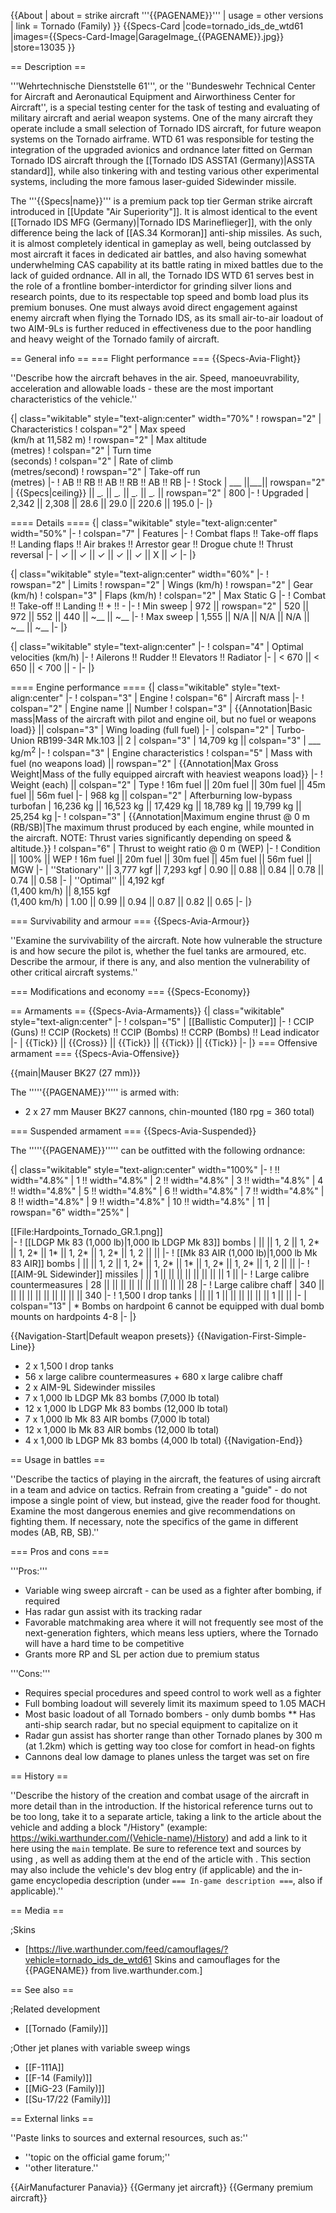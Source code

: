 {{About
| about = strike aircraft '''{{PAGENAME}}'''
| usage = other versions
| link = Tornado (Family)
}}
{{Specs-Card
|code=tornado_ids_de_wtd61
|images={{Specs-Card-Image|GarageImage_{{PAGENAME}}.jpg}}
|store=13035
}}

== Description ==
<!-- ''In the description, the first part should be about the history of and the creation and combat usage of the aircraft, as well as its key features. In the second part, tell the reader about the aircraft in the game. Insert a screenshot of the vehicle, so that if the novice player does not remember the vehicle by name, he will immediately understand what kind of vehicle the article is talking about.'' -->
'''Wehrtechnische Dienststelle 61''', or the ''Bundeswehr Technical Center for Aircraft and Aeronautical Equipment and Airworthiness Center for Aircraft'', is a special testing center for the task of testing and evaluating of military aircraft and aerial weapon systems. One of the many aircraft they operate include a small selection of Tornado IDS aircraft, for future weapon systems on the Tornado airframe. WTD 61 was responsible for testing the integration of the upgraded avionics and ordnance later fitted on German Tornado IDS aircraft through the [[Tornado IDS ASSTA1 (Germany)|ASSTA standard]], while also tinkering with and testing various other experimental systems, including the more famous laser-guided Sidewinder missile.

The '''{{Specs|name}}''' is a premium pack top tier German strike aircraft introduced in [[Update "Air Superiority"]]. It is almost identical to the event [[Tornado IDS MFG (Germany)|Tornado IDS Marineflieger]], with the only difference being the lack of [[AS.34 Kormoran]] anti-ship missiles. As such, it is almost completely identical in gameplay as well, being outclassed by most aircraft it faces in dedicated air battles, and also having somewhat underwhelming CAS capability at its battle rating in mixed battles due to the lack of guided ordnance. All in all, the Tornado IDS WTD 61 serves best in the role of a frontline bomber-interdictor for grinding silver lions and research points, due to its respectable top speed and bomb load plus its premium bonuses. One must always avoid direct engagement against enemy aircraft when flying the Tornado IDS, as its small air-to-air loadout of two AIM-9Ls is further reduced in effectiveness due to the poor handling and heavy weight of the Tornado family of aircraft.

== General info ==
=== Flight performance ===
{{Specs-Avia-Flight}}
<!-- ''Describe how the aircraft behaves in the air. Speed, manoeuvrability, acceleration and allowable loads - these are the most important characteristics of the vehicle.'' -->
''Describe how the aircraft behaves in the air. Speed, manoeuvrability, acceleration and allowable loads - these are the most important characteristics of the vehicle.''

{| class="wikitable" style="text-align:center" width="70%"
! rowspan="2" | Characteristics
! colspan="2" | Max speed<br>(km/h at 11,582 m)
! rowspan="2" | Max altitude<br>(metres)
! colspan="2" | Turn time<br>(seconds)
! colspan="2" | Rate of climb<br>(metres/second)
! rowspan="2" | Take-off run<br>(metres)
|-
! AB !! RB !! AB !! RB !! AB !! RB
|-
! Stock
| ___ ||___|| rowspan="2" | {{Specs|ceiling}} || __._ || __._ || __._ || __._ || rowspan="2" | 800
|-
! Upgraded
| 2,342 || 2,308 || 28.6 || 29.0 || 220.6 || 195.0
|-
|}

==== Details ====
{| class="wikitable" style="text-align:center" width="50%"
|-
! colspan="7" | Features
|-
! Combat flaps !! Take-off flaps !! Landing flaps !! Air brakes !! Arrestor gear !! Drogue chute !! Thrust reversal
|-
| ✓ || ✓ || ✓ || ✓ || ✓ || X || ✓     <!-- ✓ -->
|-
|}

{| class="wikitable" style="text-align:center" width="60%"
|-
! rowspan="2" | Limits
! rowspan="2" | Wings (km/h)
! rowspan="2" | Gear (km/h)
! colspan="3" | Flaps (km/h)
! colspan="2" | Max Static G
|-
! Combat !! Take-off !! Landing !! + !! -
|-
! Min sweep
| 972 || rowspan="2" | 520 <!-- {{Specs|destruction|gear}} --> || 972 || 552 || 440 || ~__ || ~__
|-
! Max sweep
| 1,555 || N/A || N/A || N/A || ~__ || ~__
|-
|}

{| class="wikitable" style="text-align:center"
|-
! colspan="4" | Optimal velocities (km/h)
|-
! Ailerons !! Rudder !! Elevators !! Radiator
|-
| < 670 || < 650 || < 700 || -
|-
|}

==== Engine performance ====
{| class="wikitable" style="text-align:center"
|-
! colspan="3" | Engine
! colspan="6" | Aircraft mass
|-
! colspan="2" | Engine name || Number
! colspan="3" | {{Annotation|Basic mass|Mass of the aircraft with pilot and engine oil, but no fuel or weapons load}} || colspan="3" | Wing loading (full fuel)
|-
| colspan="2" | Turbo-Union RB199-34R Mk.103 || 2
| colspan="3" | 14,709 kg || colspan="3" | ___ kg/m<sup>2</sup>
|-
! colspan="3" | Engine characteristics
! colspan="5" | Mass with fuel (no weapons load) || rowspan="2" | {{Annotation|Max Gross<br>Weight|Mass of the fully equipped aircraft with heaviest weapons load}}
|-
! Weight (each) || colspan="2" | Type
! 16m fuel || 20m fuel || 30m fuel || 45m fuel || 56m fuel
|-
| 968 kg || colspan="2" | Afterburning low-bypass turbofan
| 16,236 kg || 16,523 kg || 17,429 kg || 18,789 kg || 19,799 kg || 25,254 kg
|-
! colspan="3" | {{Annotation|Maximum engine thrust @ 0 m (RB/SB)|The maximum thrust produced by each engine, while mounted in the aircraft. NOTE: Thrust varies significantly depending on speed & altitude.}}
! colspan="6" | Thrust to weight ratio @ 0 m (WEP)
|-
! Condition || 100% || WEP
! 16m fuel || 20m fuel || 30m fuel || 45m fuel || 56m fuel || MGW
|-
| ''Stationary'' || 3,777 kgf || 7,293 kgf
| 0.90 || 0.88 || 0.84 || 0.78 || 0.74 || 0.58
|-
| ''Optimal'' || 4,192 kgf<br>(1,400 km/h) || 8,155 kgf<br>(1,400 km/h)
| 1.00 || 0.99 || 0.94 || 0.87 || 0.82 || 0.65
|-
|}

=== Survivability and armour ===
{{Specs-Avia-Armour}}
<!-- ''Examine the survivability of the aircraft. Note how vulnerable the structure is and how secure the pilot is, whether the fuel tanks are armoured, etc. Describe the armour, if there is any, and also mention the vulnerability of other critical aircraft systems.'' -->
''Examine the survivability of the aircraft. Note how vulnerable the structure is and how secure the pilot is, whether the fuel tanks are armoured, etc. Describe the armour, if there is any, and also mention the vulnerability of other critical aircraft systems.''

=== Modifications and economy ===
{{Specs-Economy}}

== Armaments ==
{{Specs-Avia-Armaments}}
{| class="wikitable" style="text-align:center"
|-
! colspan="5" | [[Ballistic Computer]]
|-
! CCIP (Guns) !! CCIP (Rockets) !! CCIP (Bombs) !! CCRP (Bombs) !! Lead indicator
|-
| {{Tick}} || {{Cross}} || {{Tick}} || {{Tick}} || {{Tick}}
|-
|}
=== Offensive armament ===
{{Specs-Avia-Offensive}}
<!-- ''Describe the offensive armament of the aircraft, if any. Describe how effective the cannons and machine guns are in a battle, and also what belts or drums are better to use. If there is no offensive weaponry, delete this subsection.'' -->
{{main|Mauser BK27 (27 mm)}}

The '''''{{PAGENAME}}''''' is armed with:

* 2 x 27 mm Mauser BK27 cannons, chin-mounted (180 rpg = 360 total)

=== Suspended armament ===
{{Specs-Avia-Suspended}}
<!-- ''Describe the aircraft's suspended armament: additional cannons under the wings, bombs, rockets and torpedoes. This section is especially important for bombers and attackers. If there is no suspended weaponry remove this subsection.'' -->

The '''''{{PAGENAME}}''''' can be outfitted with the following ordnance:

{| class="wikitable" style="text-align:center" width="100%"
|-
! !! width="4.8%" | 1 !! width="4.8%" | 2 !! width="4.8%" | 3 !! width="4.8%" | 4 !! width="4.8%" | 5 !! width="4.8%" | 6 !! width="4.8%" | 7 !! width="4.8%" | 8 !! width="4.8%" | 9 !! width="4.8%" | 10 !! width="4.8%" | 11
| rowspan="6" width="25%" | <div class="ttx-image">[[File:Hardpoints_Tornado_GR.1.png]]</div>
|-
! [[LDGP Mk 83 (1,000 lb)|1,000 lb LDGP Mk 83]] bombs
| || || 1, 2 || 1, 2* || 1, 2* || 1* || 1, 2* || 1, 2* || 1, 2 || ||
|-
! [[Mk 83 AIR (1,000 lb)|1,000 lb Mk 83 AIR]] bombs
| || || 1, 2 || 1, 2* || 1, 2* || 1* || 1, 2* || 1, 2* || 1, 2 || ||
|-
! [[AIM-9L Sidewinder]] missiles
| || 1 || || || || || || || || 1 ||
|-
! Large calibre countermeasures
| 28 || || || || || || || || || || 28
|-
! Large calibre chaff
| 340 || || || || || || || || || || 340
|-
! 1,500 l drop tanks
| || || 1 || || || || || || 1 || ||
|-
| colspan="13" | * Bombs on hardpoint 6 cannot be equipped with dual bomb mounts on hardpoints 4-8
|-
|}

{{Navigation-Start|Default weapon presets}}
{{Navigation-First-Simple-Line}}

* 2 x 1,500 l drop tanks
* 56 x large calibre countermeasures + 680 x large calibre chaff
* 2 x AIM-9L Sidewinder missiles
* 7 x 1,000 lb LDGP Mk 83 bombs (7,000 lb total)
* 12 x 1,000 lb LDGP Mk 83 bombs (12,000 lb total)
* 7 x 1,000 lb Mk 83 AIR bombs (7,000 lb total)
* 12 x 1,000 lb Mk 83 AIR bombs (12,000 lb total)
* 4 x 1,000 lb LDGP Mk 83 bombs (4,000 lb total)
{{Navigation-End}}

== Usage in battles ==
<!-- ''Describe the tactics of playing in the aircraft, the features of using aircraft in a team and advice on tactics. Refrain from creating a "guide" - do not impose a single point of view, but instead, give the reader food for thought. Examine the most dangerous enemies and give recommendations on fighting them. If necessary, note the specifics of the game in different modes (AB, RB, SB).'' -->
''Describe the tactics of playing in the aircraft, the features of using aircraft in a team and advice on tactics. Refrain from creating a "guide" - do not impose a single point of view, but instead, give the reader food for thought. Examine the most dangerous enemies and give recommendations on fighting them. If necessary, note the specifics of the game in different modes (AB, RB, SB).''

=== Pros and cons ===
<!-- ''Summarise and briefly evaluate the vehicle in terms of its characteristics and combat effectiveness. Mark its pros and cons in the bulleted list. Try not to use more than 6 points for each of the characteristics. Avoid using categorical definitions such as "bad", "good" and the like - use substitutions with softer forms such as "inadequate" and "effective".'' -->

'''Pros:'''

* Variable wing sweep aircraft - can be used as a fighter after bombing, if required
* Has radar gun assist with its tracking radar
* Favorable matchmaking area where it will not frequently see most of the next-generation fighters, which means less uptiers, where the Tornado will have a hard time to be competitive
* Grants more RP and SL per action due to premium status

'''Cons:'''

* Requires special procedures and speed control to work well as a fighter
* Full bombing loadout will severely limit its maximum speed to 1.05 MACH
* Most basic loadout of all Tornado bombers - only dumb bombs
** Has anti-ship search radar, but no special equipment to capitalize on it
* Radar gun assist has shorter range than other Tornado planes by 300 m (at 1.2km) which is getting way too close for comfort in head-on fights
* Cannons deal low damage to planes unless the target was set on fire

== History ==
<!-- ''Describe the history of the creation and combat usage of the aircraft in more detail than in the introduction. If the historical reference turns out to be too long, take it to a separate article, taking a link to the article about the vehicle and adding a block "/History" (example: <nowiki>https://wiki.warthunder.com/(Vehicle-name)/History</nowiki>) and add a link to it here using the <code>main</code> template. Be sure to reference text and sources by using <code><nowiki><ref></ref></nowiki></code>, as well as adding them at the end of the article with <code><nowiki><references /></nowiki></code>. This section may also include the vehicle's dev blog entry (if applicable) and the in-game encyclopedia description (under <code><nowiki>=== In-game description ===</nowiki></code>, also if applicable).'' -->
''Describe the history of the creation and combat usage of the aircraft in more detail than in the introduction. If the historical reference turns out to be too long, take it to a separate article, taking a link to the article about the vehicle and adding a block "/History" (example: <nowiki>https://wiki.warthunder.com/(Vehicle-name)/History</nowiki>) and add a link to it here using the <code>main</code> template. Be sure to reference text and sources by using <code><nowiki><ref></ref></nowiki></code>, as well as adding them at the end of the article with <code><nowiki><references /></nowiki></code>. This section may also include the vehicle's dev blog entry (if applicable) and the in-game encyclopedia description (under <code><nowiki>=== In-game description ===</nowiki></code>, also if applicable).''

== Media ==
<!-- ''Excellent additions to the article would be video guides, screenshots from the game, and photos.'' -->

;Skins
* [https://live.warthunder.com/feed/camouflages/?vehicle=tornado_ids_de_wtd61 Skins and camouflages for the {{PAGENAME}} from live.warthunder.com.]

== See also ==
<!-- ''Links to the articles on the War Thunder Wiki that you think will be useful for the reader, for example:''
* ''reference to the series of the aircraft;''
* ''links to approximate analogues of other nations and research trees.'' -->

;Related development
* [[Tornado (Family)]]

;Other jet planes with variable sweep wings
* [[F-111A]]
* [[F-14 (Family)]]
* [[MiG-23 (Family)]]
* [[Su-17/22 (Family)]]

== External links ==
<!-- ''Paste links to sources and external resources, such as:''
* ''topic on the official game forum;''
* ''other literature.'' -->
''Paste links to sources and external resources, such as:''

* ''topic on the official game forum;''
* ''other literature.''

{{AirManufacturer Panavia}}
{{Germany jet aircraft}}
{{Germany premium aircraft}}